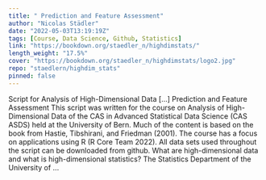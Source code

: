 ```yaml
---
title: " Prediction and Feature Assessment"
author: "Nicolas Städler"
date: "2022-05-03T13:19:19Z"
tags: [Course, Data Science, Github, Statistics]
link: "https://bookdown.org/staedler_n/highdimstats/"
length_weight: "17.5%"
cover: "https://bookdown.org/staedler_n/highdimstats/logo2.jpg"
repo: "staedlern/highdim_stats"
pinned: false
---
```


Script for Analysis of High-Dimensional Data [...] Prediction and Feature Assessment This script was written for the course on Analysis of High-Dimensional Data of the CAS in Advanced Statistical Data Science (CAS ASDS) held at the University of Bern. Much of the content is based on the book from Hastie, Tibshirani, and Friedman (2001). The course has a focus on applications using R (R Core Team 2022). All data sets used throughout the script can be downloaded from github. What are high-dimensional data and what is high-dimensional statistics? The Statistics Department of the University of ...
